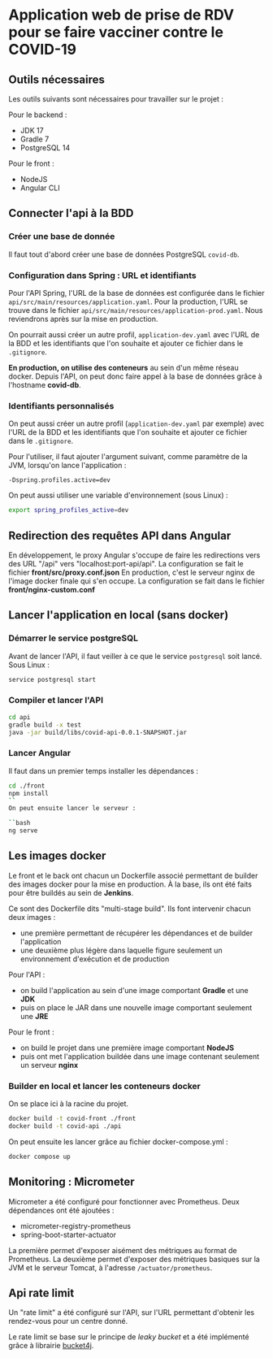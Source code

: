 # Application web de prise de RDV pour se faire vacciner contre le COVID-19

## Outils nécessaires

Les outils suivants sont nécessaires pour travailler sur le projet :

Pour le backend :

- JDK 17
- Gradle 7
- PostgreSQL 14

Pour le front :

- NodeJS
- Angular CLI

## Connecter l'api à la BDD

### Créer une base de donnée

Il faut tout d'abord créer une base de données PostgreSQL `covid-db`. 

### Configuration dans Spring : URL et identifiants

Pour l'API Spring, l'URL de la base de données est configurée dans le fichier `api/src/main/resources/application.yaml`. Pour la production, l'URL se trouve dans le fichier `api/src/main/resources/application-prod.yaml`. Nous reviendrons après sur la mise en production.

On pourrait aussi créer un autre profil, `application-dev.yaml` avec l'URL de la BDD et les identifiants que l'on souhaite et ajouter ce fichier dans le `.gitignore`.  

**En production, on utilise des conteneurs** au sein d'un même réseau docker. Depuis l'API, on peut donc faire appel à la base de données grâce à l'hostname **covid-db**.

### Identifiants personnalisés

On peut aussi créer un autre profil (`application-dev.yaml` par exemple) avec l'URL de la BDD et les identifiants que l'on souhaite et ajouter ce fichier dans le `.gitignore`.

Pour l'utiliser, il faut ajouter l'argument suivant, comme paramètre de la JVM, lorsqu'on lance l'application :

```
-Dspring.profiles.active=dev
```

On peut aussi utiliser une variable d'environnement (sous Linux) :

```bash
export spring_profiles_active=dev
```

## Redirection des requêtes API dans Angular

En développement, le proxy Angular s'occupe de faire les redirections vers des URL "/api" vers "localhost:port-api/api". La configuration se fait le fichier **front/src/proxy.conf.json**
En production, c'est le serveur nginx de l'image docker finale qui s'en occupe. La configuration se fait dans le fichier **front/nginx-custom.conf**

## Lancer l'application en local (sans docker)

### Démarrer le service postgreSQL

Avant de lancer l'API, il faut veiller à ce que le service `postgresql` soit lancé. Sous Linux :

```bash
service postgresql start
``` 

### Compiler et lancer l'API

```bash
cd api
gradle build -x test
java -jar build/libs/covid-api-0.0.1-SNAPSHOT.jar

```

### Lancer Angular

Il faut dans un premier temps installer les dépendances :

```bash
cd ./front
npm install
``
On peut ensuite lancer le serveur :

``bash
ng serve
```

## Les images docker

Le front et le back ont chacun un Dockerfile associé permettant de builder des images docker pour la mise en production. À la base, ils ont été faits pour être buildés au sein de **Jenkins**.

Ce sont des Dockerfile dits "multi-stage build". Ils font intervenir chacun deux images :
- une première permettant de récupérer les dépendances et de builder l'application
- une deuxième plus légère dans laquelle figure seulement un environnement d'exécution et de production

Pour l'API :
- on build l'application au sein d'une image comportant **Gradle** et une **JDK**
- puis on place le JAR dans une nouvelle image comportant seulement une **JRE**

Pour le front : 
- on build le projet dans une première image comportant **NodeJS**
- puis ont met l'application buildée dans une image contenant seulement un serveur **nginx**

### Builder en local et lancer les conteneurs docker

On se place ici à la racine du projet.

```bash 
docker build -t covid-front ./front
docker build -t covid-api ./api
```

On peut ensuite les lancer grâce au fichier docker-compose.yml  :

```bash
docker compose up
```

## Monitoring : Micrometer

Micrometer a été configuré pour fonctionner avec Prometheus. Deux dépendances ont été ajoutées :
- micrometer-registry-prometheus
- spring-boot-starter-actuator

La première permet d'exposer aisément des métriques au format de Prometheus. La deuxième permet d'exposer des métriques basiques sur la JVM et le serveur Tomcat, à l'adresse `/actuator/prometheus`.

## Api rate limit

Un "rate limit" a été configuré sur l'API, sur l'URL permettant d'obtenir les rendez-vous pour un centre donné.

Le rate limit se base sur le principe de *leaky bucket* et a été implémenté grâce à librairie [bucket4j](https://github.com/bucket4j/bucket4j).
